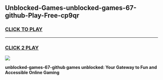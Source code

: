 
## Unblocked-Games-unblocked-games-67-github-Play-Free-cp9qr
<h3>
<a href="https://premium76.site?title=unblocked-games-67-github&ref=23A">CLICK TO PLAY</a></h3>
<hr>

<h3>
<a href="https://premium76.site?title=unblocked-games-67-github&ref=23A">CLICK 2 PLAY</a>
  
</h3>

<a href="https://premium76.site?title=unblocked-games-67-github&ref=23A"><img src="https://clearcache.store/games.png"></a>


**unblocked-games-67-github games unblocked: Your Gateway to Fun and Accessible Online Gaming**
